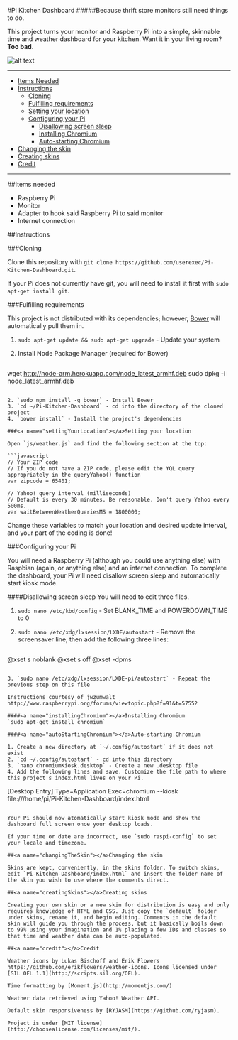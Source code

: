 #Pi Kitchen Dashboard
#####Because thrift store monitors still need things to do.

This project turns your monitor and Raspberry Pi into a simple, skinnable time and weather dashboard for your kitchen. Want it in your living room? **Too bad.**

![alt text](https://lh5.googleusercontent.com/OvyLwyLtXF69AJ-8U68OPnLXhZNwOPG7JYv5i-fa_44=w1167-h875-no "Pi Kitchen Dashboard")

* * *

+ [Items Needed](#itemsNeeded)
+ [Instructions](#instructions)
    - [Cloning](#cloning)
    - [Fulfilling requirements](#fulfillingRequirements)
    - [Setting your location](#settingYourLocation)
    - [Configuring your Pi](#configuringYourPi)
        * [Disallowing screen sleep](#disallowingScreenSleep)
        * [Installing Chromium](#installingChromium)
        * [Auto-starting Chromium](#autoStartingChromium)
+ [Changing the skin](#changingTheSkin)
+ [Creating skins](#creatingSkins)
+ [Credit](#credit)

* * *

##<a name="itemsNeeded"></a>Items needed

+ Raspberry Pi
+ Monitor
+ Adapter to hook said Raspberry Pi to said monitor
+ Internet connection

##<a name="instructions"></a>Instructions

###<a name="cloning"></a>Cloning

Clone this repository with `git clone https://github.com/userexec/Pi-Kitchen-Dashboard.git`.

If your Pi does not currently have git, you will need to install it first with `sudo apt-get install git`.

###<a name="fulfillingRequirements"></a>Fulfilling requirements

This project is not distributed with its dependencies; however, [Bower](http://bower.io/) will automatically pull them in.

1. `sudo apt-get update && sudo apt-get upgrade` - Update your system
1. Install Node Package Manager (required for Bower)  

   ```
wget http://node-arm.herokuapp.com/node_latest_armhf.deb
sudo dpkg -i node_latest_armhf.deb
```

2. `sudo npm install -g bower` - Install Bower
3. `cd ~/Pi-Kitchen-Dashboard` - cd into the directory of the cloned project
4. `bower install` - Install the project's dependencies

###<a name="settingYourLocation"></a>Setting your location

Open `js/weather.js` and find the following section at the top:

```javascript
// Your ZIP code
// If you do not have a ZIP code, please edit the YQL query appropriately in the queryYahoo() function
var zipcode = 65401;

// Yahoo! query interval (milliseconds)
// Default is every 30 minutes. Be reasonable. Don't query Yahoo every 500ms.
var waitBetweenWeatherQueriesMS = 1800000;
```

Change these variables to match your location and desired update interval, and your part of the coding is done!

###<a name="configuringYourPi"></a>Configuring your Pi

You will need a Raspberry Pi (although you could use anything else) with Raspbian (again, or anything else) and an internet connection. To complete the dashboard, your Pi will need disallow screen sleep and automatically start kiosk mode.

####<a name="disallowingScreenSleep"></a>Disallowing screen sleep
You will need to edit three files.

1. `sudo nano /etc/kbd/config` - Set BLANK_TIME and POWERDOWN_TIME to 0
2. `sudo nano /etc/xdg/lxsession/LXDE/autostart` - Remove the screensaver line, then add the following three lines:  

   ```bash
@xset s noblank 
@xset s off 
@xset -dpms
```

3. `sudo nano /etc/xdg/lxsession/LXDE-pi/autostart` - Repeat the previous step on this file

Instructions courtesy of jwzumwalt http://www.raspberrypi.org/forums/viewtopic.php?f=91&t=57552

####<a name="installingChromium"></a>Installing Chromium
`sudo apt-get install chromium`

####<a name="autoStartingChromium"></a>Auto-starting Chromium

1. Create a new directory at `~/.config/autostart` if it does not exist
2. `cd ~/.config/autostart` - cd into this directory
3. `nano chromiumKiosk.desktop` - Create a new .desktop file
4. Add the following lines and save. Customize the file path to where this project's index.html lives on your Pi.

   ```
[Desktop Entry]
Type=Application
Exec=chromium --kiosk file:///home/pi/Pi-Kitchen-Dashboard/index.html
```

Your Pi should now atomatically start kiosk mode and show the dashboard full screen once your desktop loads.

If your time or date are incorrect, use `sudo raspi-config` to set your locale and timezone.

##<a name="changingTheSkin"></a>Changing the skin

Skins are kept, conveniently, in the skins folder. To switch skins, edit `Pi-Kitchen-Dashboard/index.html` and insert the folder name of the skin you wish to use where the comments direct.

##<a name="creatingSkins"></a>Creating skins

Creating your own skin or a new skin for distribution is easy and only requires knowledge of HTML and CSS. Just copy the `default` folder under skins, rename it, and begin editing. Comments in the default skin will guide you through the process, but it basically boils down to 99% using your imagination and 1% placing a few IDs and classes so that time and weather data can be auto-populated.

##<a name="credit"></a>Credit

Weather icons by Lukas Bischoff and Erik Flowers https://github.com/erikflowers/weather-icons. Icons licensed under [SIL OFL 1.1](http://scripts.sil.org/OFL).  

Time formatting by [Moment.js](http://momentjs.com/)  

Weather data retrieved using Yahoo! Weather API.  

Default skin responsiveness by [RYJASM](https://github.com/ryjasm).

Project is under [MIT license](http://choosealicense.com/licenses/mit/).  